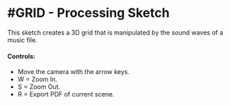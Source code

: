 #GRID - Processing Sketch
====

This sketch creates a 3D grid that is manipulated by the sound waves of a music file. 

#### Controls:

- Move the camera with the arrow keys.
- W = Zoom In.
- S = Zoom Out.
- R = Export PDF of current scene.
